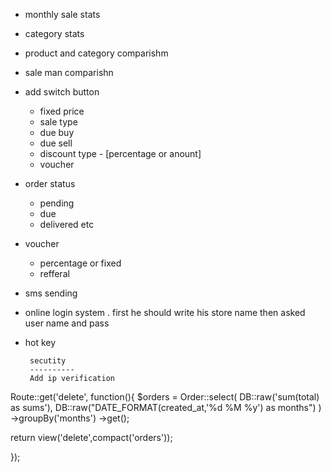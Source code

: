 

- monthly sale stats
- category stats
- product and category comparishm
- sale man comparishn
- add switch button  
   - fixed price 
   - sale type 
   - due buy 
   - due sell 
   - discount type - [percentage or anount]
   - voucher 
- order status 
   - pending 
   - due 
   - delivered etc
- voucher 
   - percentage or fixed
   - refferal 
- sms sending 
- online login system . first  he should write his store name then asked user name and pass 
- hot key

       secutity 
       ----------
       Add ip verification
















Route::get('delete', function(){
   $orders = Order::select(
      DB::raw('sum(total) as sums'), 
      DB::raw("DATE_FORMAT(created_at,'%d %M %y') as months")
)
->groupBy('months')
->get();

return view('delete',compact('orders'));

});